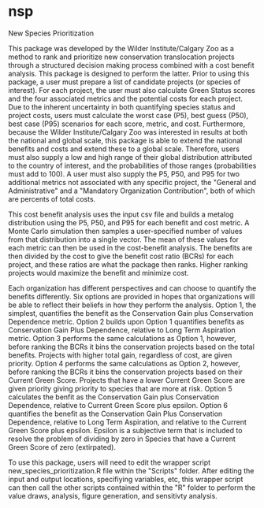 # nsp
New Species Prioritization

This package was developed by the Wilder Institute/Calgary Zoo as a method to rank and prioritize new conservation translocation projects through a
structured decision making process combined with a cost benefit analysis. This package is designed to perform the latter. Prior to using this package,
a user must prepare a list of candidate projects (or species of interest). For each project, the user must also calculate Green Status scores and the four
associated metrics and the potential costs for each project. Due to the inherent uncertainty in both quantifying species status and project costs, users must 
calculate the worst case (P5), best guess (P50), best case (P95) scenarios for each score, metric, and cost. Furthermore, because
the Wilder Institute/Calgary Zoo was interested in results at both the national and global scale, this package is able to extend the national benefits and
costs and extend these to a global scale. Therefore, users must also supply a low and high range of their global distribution attributed to the country of 
interest, and the probabilities of those ranges (probabilities must add to 100). A user must also supply the P5, P50, and P95 for two additional metrics not 
associated with any specific project, the "General and Administrative" and a "Mandatory Organization Contribution", both of which are percents of total costs.

This cost benefit analysis uses the input csv file and builds a metalog distribution using the P5, P50, and P95 for each benefit and cost metric. A Monte Carlo
simulation then samples a user-specified number of values from that distribution into a single vector. The mean of these values for each metric can then be used
in the cost-benefit analysis. The benefits are then divided by the cost to give the benefit cost ratio (BCRs) for each project, and these ratios are what the package then ranks. Higher ranking projects would maximize the benefit and minimize cost. 

Each organization has different perspectives and can choose to quantify the benefits differently. Six options are provided in hopes that organizations will be
able to reflect their beliefs in how they perform the analysis. Option 1, the simplest, quantifies the benefit as the Conservation Gain plus Conservation Dependence
metric. Option 2 builds upon Option 1 quantifies benefits as Conservation Gain Plus Dependence, relative to Long Term Aspiration metric. Option 3 performs the same
calculations as Option 1, however, before ranking the BCRs it bins the conservation projects based on the total benefits. Projects with higher total gain, regardless
of cost, are given priority. Option 4 performs the same calculations as Option 2, however, before ranking the BCRs it bins the conservation projects based on their
Current Green Score. Projects that have a lower Current Green Score are given priority giving priority to species that are more at risk. Option 5 calculates the benfit as the Conservation Gain plus Conservation Dependence, relative to Current Green Score plus epsilon. Option 6 quantifies the benefit as the Conservation Gain Plus Conservation Dependence, relative to Long Term Aspiration, and relative to the Current Green Score plus epsilon. Epsilon is a subjective term that is included to resolve the problem of dividing by zero in Species that have a Current Green Score of zero (extirpated). 

To use this package, users will need to edit the wrapper script new_species_prioritization.R file within the "Scripts" folder. After editing the input and output locations, specifiying variables, etc, this wrapper script can then call the other scripts contained within the "R" folder to perform the value draws, analysis, figure generation, and sensitivty analysis. 
